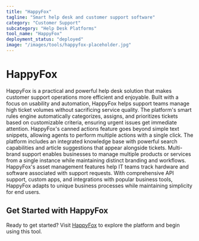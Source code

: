 ```yaml
---
title: "HappyFox"
tagline: "Smart help desk and customer support software"
category: "Customer Support"
subcategory: "Help Desk Platforms"
tool_name: "HappyFox"
deployment_status: "deployed"
image: "/images/tools/happyfox-placeholder.jpg"
---
```


# HappyFox

HappyFox is a practical and powerful help desk solution that makes customer support operations more efficient and enjoyable. Built with a focus on usability and automation, HappyFox helps support teams manage high ticket volumes without sacrificing service quality. The platform's smart rules engine automatically categorizes, assigns, and prioritizes tickets based on customizable criteria, ensuring urgent issues get immediate attention. HappyFox's canned actions feature goes beyond simple text snippets, allowing agents to perform multiple actions with a single click. The platform includes an integrated knowledge base with powerful search capabilities and article suggestions that appear alongside tickets. Multi-brand support enables businesses to manage multiple products or services from a single instance while maintaining distinct branding and workflows. HappyFox's asset management features help IT teams track hardware and software associated with support requests. With comprehensive API support, custom apps, and integrations with popular business tools, HappyFox adapts to unique business processes while maintaining simplicity for end users.
## Get Started with HappyFox

Ready to get started? Visit [HappyFox](https://happyfox.com) to explore the platform and begin using this tool.
